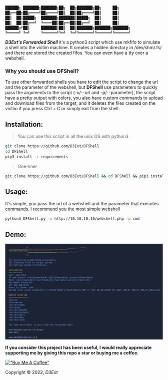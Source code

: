 ```
██████╗ ███████╗███████╗██╗  ██╗███████╗██╗     ██╗     
██╔══██╗██╔════╝██╔════╝██║  ██║██╔════╝██║     ██║     
██║  ██║█████╗  ███████╗███████║█████╗  ██║     ██║     
██║  ██║██╔══╝  ╚════██║██╔══██║██╔══╝  ██║     ██║     
██████╔╝██║     ███████║██║  ██║███████╗███████╗███████╗
╚═════╝ ╚═╝     ╚══════╝╚═╝  ╚═╝╚══════╝╚══════╝╚══════╝                      
```

***D3Ext's Forwarded Shell*** it's a python3 script which use mkfifo to simulate a shell into the victim machine.
It creates a hidden directory in /dev/shm/.fs/ and there are stored the created fifos. You can even have a tty over a webshell.

### Why you should use DFShell?
To use other forwarded shells you have to edit the script to change the url and the parameter of the webshell, but **DFShell** use parameters to quickly pass the arguments to the script (-u/--url and -p/--parameter), the script have a pretty output with colors, you also have custom commands to upload and download files from the target, and it deletes the files created on the victim if you press Ctrl + C or simply exit from the shell.

## Installation:

> You can use this script in all the unix OS with python3
```sh
git clone https://github.com/D3Ext/DFShell
cd DFShell
pip3 install -r requirements
```

> One-liner
```sh
git clone https://github.com/D3Ext/DFShell && cd DFShell && pip3 install -r requirements
```

## Usage:

It's simple, you pass the url of a webshell and the parameter that executes commands.
I recommend you the most simple [webshell](https://github.com/D3Ext/DFShell/blob/main/webshell.php)

```sh
python3 DFShell.py -u http://10.10.10.10/webshell.php -p cmd
```

## Demo:

<img src="https://raw.githubusercontent.com/D3Ext/DFShell/main/images/DFShell.png">

**If you consider this project has been useful, I would really appreciate supporting me by giving this repo a star or buying me a coffee.**

[!["Buy Me A Coffee"](https://www.buymeacoffee.com/assets/img/custom_images/orange_img.png)](https://www.buymeacoffee.com/d3ext)

Copyright © 2022, *D3Ext*

